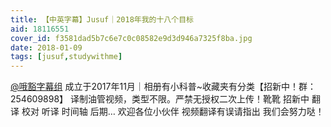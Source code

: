 ```yaml
---
title: 【中英字幕】Jusuf｜2018年我的十八个目标
aid: 18116551
cover_id: f3581dad5b7c6e7c0c08582e9d3d946a7325f8ba.jpg
date: 2018-01-09
tags: [jusuf,studywithme]
---
```

[@哦豁字幕组](https://space.bilibili.com/249552965/#/)
成立于2017年11月｜相册有小科普~收藏夹有分类【招新中！群：254609898】 译制油管视频，类型不限。严禁无授权二次上传！靴靴
招新中 翻译 校对 听译 时间轴 后期…
欢迎各位小伙伴
视频翻译有误请指出 我们会努力哒！
